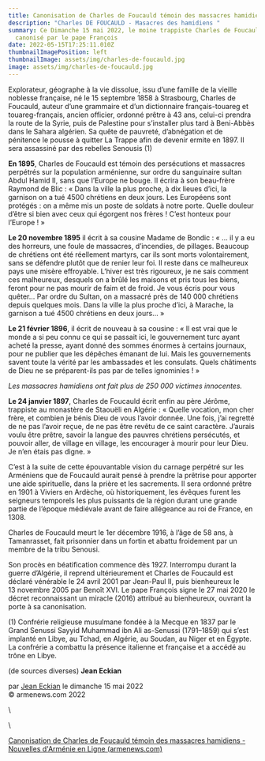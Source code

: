 ```yaml
---
title: Canonisation de Charles de Foucauld témoin des massacres hamidiens
description: "Charles DE FOUCAULD - Masacres des hamidiens "
summary: Ce Dimanche 15 mai 2022, le moine trappiste Charles de Foucauld sera
  canonisé par le pape François
date: 2022-05-15T17:25:11.010Z
thumbnailImagePosition: left
thumbnailImage: assets/img/charles-de-foucauld.jpg
image: assets/img/charles-de-foucauld.jpg
---
```

<!--StartFragment-->

Explorateur, géographe à la vie dissolue, issu d’une famille de la vieille noblesse française, né le 15 septembre 1858 à Strasbourg, Charles de Foucauld, auteur d’une grammaire et d’un dictionnaire français-touareg et touareg-français, ancien officier, ordonné prêtre à 43 ans, celui-ci prendra la route de la Syrie, puis de Palestine pour s’installer plus tard à Beni-Abbès dans le Sahara algérien. Sa quête de pauvreté, d’abnégation et de pénitence le pousse à quitter La Trappe afin de devenir ermite en 1897. Il sera assassiné par des rebelles Senousis (1)

**En 1895**, Charles de Foucauld est témoin des persécutions et massacres perpétrés sur la population arménienne, sur ordre du sanguinaire sultan Abdul Hamid II, sans que l’Europe ne bouge. Il écrira à son beau-frère Raymond de Blic : « Dans la ville la plus proche, à dix lieues d’ici, la garnison on a tué 4500 chrétiens en deux jours. Les Européens sont protégés : on a même mis un poste de soldats à notre porte. Quelle douleur d’être si bien avec ceux qui égorgent nos frères ! C’est honteux pour l’Europe ! »

**Le 20 novembre 1895** il écrit à sa cousine Madame de Bondic : « … il y a eu des horreurs, une foule de massacres, d’incendies, de pillages. Beaucoup de chrétiens ont été réellement martyrs, car ils sont morts volontairement, sans se défendre plutôt que de renier leur foi. Il reste dans ce malheureux pays une misère effroyable. L’hiver est très rigoureux, je ne sais comment ces malheureux, desquels on a brûlé les maisons et pris tous les biens, feront pour ne pas mourir de faim et de froid. Je vous écris pour vous quêter... Par ordre du Sultan, on a massacré près de 140 000 chrétiens depuis quelques mois. Dans la ville la plus proche d’ici, à Marache, la garnison a tué 4500 chrétiens en deux jours... »

**Le 21 février 1896**, il écrit de nouveau à sa cousine : « Il est vrai que le monde a si peu connu ce qui se passait ici, le gouvernement turc ayant acheté la presse, ayant donné des sommes énormes à certains journaux, pour ne publier que les dépêches émanant de lui. Mais les gouvernements savent toute la vérité par les ambassades et les consulats. Quels châtiments de Dieu ne se préparent-ils pas par de telles ignominies ! »

*Les massacres hamidiens ont fait plus de 250 000 victimes innocentes.*

**Le 24 janvier 1897**, Charles de Foucauld écrit enfin au père Jérôme, trappiste au monastère de Staouëli en Algérie : « Quelle vocation, mon cher frère, et combien je bénis Dieu de vous l’avoir donnée. Une fois, j’ai regretté de ne pas l’avoir reçue, de ne pas être revêtu de ce saint caractère. J’aurais voulu être prêtre, savoir la langue des pauvres chrétiens persécutés, et pouvoir aller, de village en village, les encourager à mourir pour leur Dieu. Je n’en étais pas digne. »

C’est à la suite de cette épouvantable vision du carnage perpétré sur les Arméniens que de Foucauld aurait pensé à prendre la prêtrise pour apporter une aide spirituelle, dans la prière et les sacrements. Il sera ordonné prêtre en 1901 à Viviers en Ardèche, où historiquement, les évêques furent les seigneurs temporels les plus puissants de la région durant une grande partie de l’époque médiévale avant de faire allégeance au roi de France, en 1308.

Charles de Foucauld meurt le 1er décembre 1916, à l’âge de 58 ans, à Tamanrasset, fait prisonnier dans un fortin et abattu froidement par un membre de la tribu Senousi.

Son procès en béatification commence dès 1927. Interrompu durant la guerre d’Algérie, il reprend ultérieurement et Charles de Foucauld est déclaré vénérable le 24 avril 2001 par Jean-Paul II, puis bienheureux le 13 novembre 2005 par Benoît XVI. Le pape François signe le 27 mai 2020 le décret reconnaissant un miracle (2016) attribué au bienheureux, ouvrant la porte à sa canonisation.

(1) Confrérie religieuse musulmane fondée à la Mecque en 1837 par le Grand Senussi Sayyid Muhammad ibn Ali as-Senussi (1791–1859) qui s’est implanté en Libye, au Tchad, en Algérie, au Soudan, au Niger et en Égypte. La confrérie a combattu la présence italienne et française et a accédé au trône en Libye.

(de sources diverses) **Jean Eckian**

par [Jean Eckian](https://armenews.com/spip.php?page=auteur&id_auteur=34) le dimanche 15 mai 2022\
© armenews.com 2022

<!--EndFragment-->\
\
<!--StartFragment-->

[Canonisation de Charles de Foucauld témoin des massacres hamidiens - Nouvelles d'Arménie en Ligne (armenews.com)](https://armenews.com/spip.php?page=article&id_article=92689)

<!--EndFragment-->